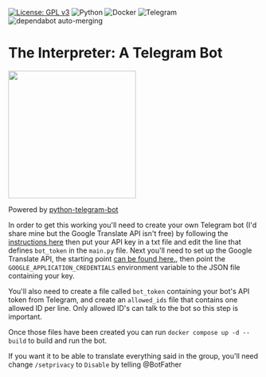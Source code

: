 [![License: GPL v3](https://img.shields.io/badge/License-GPLv3-blue.svg)](https://www.gnu.org/licenses/gpl-3.0) ![Python](https://img.shields.io/badge/python-3670A0?style=for-the-badge&logo=python&logoColor=ffdd54) ![Docker](https://img.shields.io/badge/docker-%230db7ed.svg?style=for-the-badge&logo=docker&logoColor=white) ![Telegram](https://img.shields.io/badge/Telegram-2CA5E0?style=for-the-badge&logo=telegram&logoColor=white) ![dependabot auto-merging](https://github.com/v1nsai/the_interpreter_bot/actions/workflows/dependabot.yml/badge.svg)

# The Interpreter: A Telegram Bot
<img src="https://github.com/v1nsai/the_interpreter_bot/assets/410443/205a8e6f-b361-4913-b500-fe7a81d9592b" width=256 height=256 />

Powered by [python-telegram-bot](https://github.com/python-telegram-bot/python-telegram-bot)

In order to get this working you'll need to create your own Telegram bot (I'd share mine but the Google Translate API isn't free) by following the [instructions here](https://core.telegram.org/bots#6-botfather) then put your API key in a txt file and edit the line that defines `bot_token` in the `main.py` file.  Next you'll need to set up the Google Translate API, the starting point [can be found here.](https://cloud.google.com/translate/), then point the `GOOGLE_APPLICATION_CREDENTIALS` environment variable to the JSON file containing your key.

You'll also need to create a file called `bot_token` containing your bot's API token from Telegram, and create an `allowed_ids` file that contains one allowed ID per line.  Only allowed ID's can talk to the bot so this step is important.

Once those files have been created you can run `docker compose up -d --build` to build and run the bot.

If you want it to be able to translate everything said in the group, you'll need change `/setprivacy` to `Disable` by telling @BotFather
